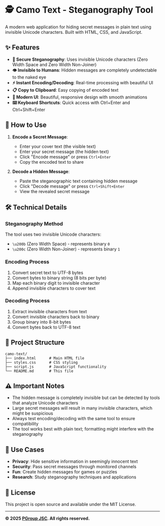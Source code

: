 # 🕵️ Camo Text - Steganography Tool

A modern web application for hiding secret messages in plain text using invisible Unicode characters. Built with HTML, CSS, and JavaScript.

## ✨ Features

- **🔐 Secure Steganography**: Uses invisible Unicode characters (Zero Width Space and Zero Width Non-Joiner)
- **👁️ Invisible to Humans**: Hidden messages are completely undetectable to the naked eye
- **⚡ Instant Encoding/Decoding**: Real-time processing with beautiful UI
- **📋 Copy to Clipboard**: Easy copying of encoded text
- **🎨 Modern UI**: Beautiful, responsive design with smooth animations
- **⌨️ Keyboard Shortcuts**: Quick access with Ctrl+Enter and Ctrl+Shift+Enter

## 🚀 How to Use

1. **Encode a Secret Message**:

   - Enter your cover text (the visible text)
   - Enter your secret message (the hidden text)
   - Click "Encode message" or press `Ctrl+Enter`
   - Copy the encoded text to share

2. **Decode a Hidden Message**:
   - Paste the steganographic text containing hidden message
   - Click "Decode message" or press `Ctrl+Shift+Enter`
   - View the revealed secret message

## 🛠️ Technical Details

### Steganography Method

The tool uses two invisible Unicode characters:

- `\u200b` (Zero Width Space) - represents binary `0`
- `\u200c` (Zero Width Non-Joiner) - represents binary `1`

### Encoding Process

1. Convert secret text to UTF-8 bytes
2. Convert bytes to binary string (8 bits per byte)
3. Map each binary digit to invisible character
4. Append invisible characters to cover text

### Decoding Process

1. Extract invisible characters from text
2. Convert invisible characters back to binary
3. Group binary into 8-bit bytes
4. Convert bytes back to UTF-8 text

## 📁 Project Structure

```
camo-text/
├── index.html      # Main HTML file
├── styles.css      # CSS styling
├── script.js       # JavaScript functionality
└── README.md       # This file
```

## ⚠️ Important Notes

- The hidden message is completely invisible but can be detected by tools that analyze Unicode characters
- Large secret messages will result in many invisible characters, which might be suspicious
- Always test encoding/decoding with the same tool to ensure compatibility
- The tool works best with plain text; formatting might interfere with the steganography

## 🎯 Use Cases

- **Privacy**: Hide sensitive information in seemingly innocent text
- **Security**: Pass secret messages through monitored channels
- **Fun**: Create hidden messages for games or puzzles
- **Research**: Study steganography techniques and applications

## 📄 License

This project is open source and available under the MIT License.

---

**© 2025 [PGroup JSC](https://hungphu.org). All rights reserved.**
